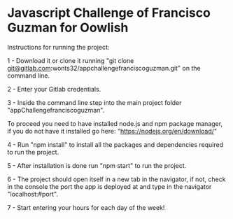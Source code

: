 # Javascript Challenge of Francisco Guzman for Oowlish

Instructions for running the project:

1 - Download it or clone it running "git clone git@gitlab.com:wonts32/appchallengefranciscoguzman.git" on the command line.

2 - Enter your Gitlab credentials.

3 - Inside the command line step into the main project folder "appChallengefranciscoguzman".

To proceed you need to have installed node.js and npm package manager, if you do not have it installed go here: "https://nodejs.org/en/download/"

4 - Run "npm install" to install all the packages and dependencies required to run the project.

5 - After installation is done run "npm start" to run the project.

6 - The project should open itself in a new tab in the navigator, if not, check in the console the port the app is deployed at and type in the navigator "localhost:#port".

7 - Start entering your hours for each day of the week!

